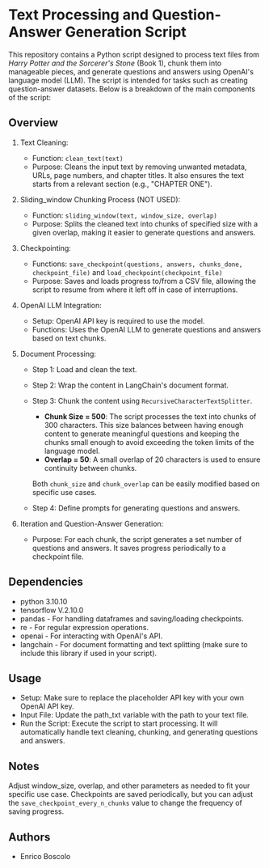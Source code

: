 # Text Processing and Question-Answer Generation Script

This repository contains a Python script designed to process text files from *Harry Potter and the Sorcerer's Stone* (Book 1), chunk them into manageable pieces, and generate questions and answers using OpenAI's language model (LLM). The script is intended for tasks such as creating question-answer datasets. Below is a breakdown of the main components of the script:

## Overview

1. Text Cleaning:

   - Function: `clean_text(text)`
   - Purpose: Cleans the input text by removing unwanted metadata, URLs, page numbers, and chapter titles. It also ensures the text starts from a relevant section (e.g., "CHAPTER ONE").

2. Sliding_window Chunking Process (NOT USED):

   - Function:  `sliding_window(text, window_size, overlap)`
   - Purpose: Splits the cleaned text into chunks of specified size with a given overlap, making it easier to generate questions and answers.

3. Checkpointing:

   - Functions:  `save_checkpoint(questions, answers, chunks_done, checkpoint_file)` and `load_checkpoint(checkpoint_file)`
   - Purpose: Saves and loads progress to/from a CSV file, allowing the script to resume from where it left off in case of interruptions.

4. OpenAI LLM Integration:

   - Setup:  OpenAI API key is required to use the model.
   - Functions: Uses the OpenAI LLM to generate questions and answers based on text chunks.

5. Document Processing:

   - Step 1: Load and clean the text.
   - Step 2: Wrap the content in LangChain's document format.
   - Step 3: Chunk the content using `RecursiveCharacterTextSplitter`.

     - **Chunk Size = 500**: The script processes the text into chunks of 300 characters. This size balances between having enough content to generate meaningful questions and keeping the chunks small enough to avoid exceeding the token limits of the language model.
     - **Overlap = 50**: A small overlap of 20 characters is used to ensure continuity between chunks. 
     
     Both `chunk_size` and `chunk_overlap` can be easily modified based on specific use cases. 
   
   - Step 4: Define prompts for generating questions and answers.

6. Iteration and Question-Answer Generation:

   - Purpose: For each chunk, the script generates a set number of questions and answers. It saves progress periodically to a checkpoint file.

## Dependencies
* python 3.10.10 
* tensorflow V.2.10.0
* pandas - For handling dataframes and saving/loading checkpoints.
* re - For regular expression operations.
* openai - For interacting with OpenAI's API.
* langchain - For document formatting and text splitting (make sure to include this library if used in your script).

## Usage
* Setup: Make sure to replace the placeholder API key with your own OpenAI API key.
* Input File: Update the path_txt variable with the path to your text file.
* Run the Script: Execute the script to start processing. It will automatically handle text cleaning, chunking, and generating questions and answers.

## Notes
Adjust window_size, overlap, and other parameters as needed to fit your specific use case.
Checkpoints are saved periodically, but you can adjust the `save_checkpoint_every_n_chunks` value to change the frequency of saving progress.

## Authors

* Enrico Boscolo
